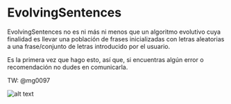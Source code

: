 # EvolvingSentences
EvolvingSentences no es ni más ni menos que un algoritmo evolutivo cuya finalidad es llevar una población de
frases inicializadas con letras aleatorias a una frase/conjunto de letras introducido por el usuario.

Es la primera vez que hago esto, así que, si encuentras algún error o recomendación no dudes en comunicarla.

TW: @mg0097

![alt text](https://i.creativecommons.org/l/by-nc-sa/4.0/88x31.png)

